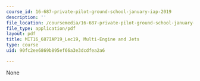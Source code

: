 ```yaml
---
course_id: 16-687-private-pilot-ground-school-january-iap-2019
description: ''
file_location: /coursemedia/16-687-private-pilot-ground-school-january-iap-2019/90fc2ee6869b895ef66a3e3dcdfea2a6_MIT16_687IAP19_Lec19.pdf
file_type: application/pdf
layout: pdf
title: MIT16_687IAP19_Lec19, Multi-Engine and Jets
type: course
uid: 90fc2ee6869b895ef66a3e3dcdfea2a6

---
```

None